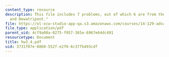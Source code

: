 ```yaml
---
content_type: resource
description: This file includes 7 problems, out of which 6 are from the book "Bolton
  and Dewatripont."
file: https://ol-ocw-studio-app-qa.s3.amazonaws.com/courses/14-129-advanced-contract-theory-spring-2005/3731f07e8860552fe2f06c37fb493cdf_hw3_4.pdf
file_type: application/pdf
parent_uid: 4cf9a08a-0275-f957-365e-6967e64dc491
resourcetype: Document
title: hw3_4.pdf
uid: 3731f07e-8860-552f-e2f0-6c37fb493cdf
---
```

